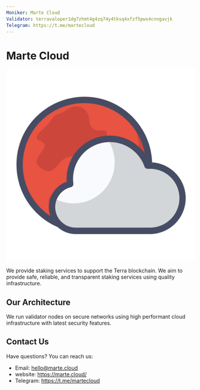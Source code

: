 ```yaml
---
Moniker: Marte Cloud
Validator: terravaloper1dg7zhmt4g4zq74y4tksq4xfzf5pwx4cnngavjk
Telegram: https://t.me/martecloud
---
```


# Marte Cloud
![Marte Cloud](marte-cloud.png)

We provide staking services to support the Terra blockchain. We aim to provide safe, reliable, and transparent staking services using quality infrastructure.

## Our Architecture

We run validator nodes on secure networks using high performant cloud infrastructure with latest security features.

## Contact Us

Have questions? You can reach us:

- Email: hello@marte.cloud
- website: https://marte.cloud/
- Telegram: https://t.me/martecloud
